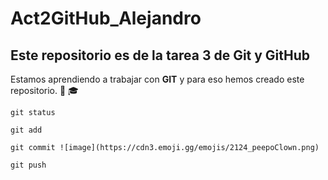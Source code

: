 # Act2GitHub_Alejandro
## Este repositorio es de la tarea 3 de Git y GitHub
Estamos aprendiendo a trabajar con **GIT** y para eso hemos creado este repositorio. :adult: :mortar_board:

```
git status
```
```
git add
```
```
git commit ![image](https://cdn3.emoji.gg/emojis/2124_peepoClown.png)
```
```
git push
```

